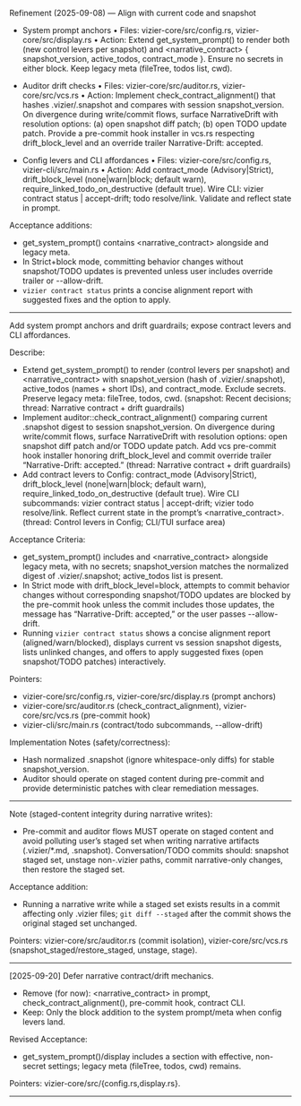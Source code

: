 Refinement (2025-09-08) — Align with current code and snapshot

- System prompt anchors
  • Files: vizier-core/src/config.rs, vizier-core/src/display.rs
  • Action: Extend get_system_prompt() to render both <config> (new control levers per snapshot) and <narrative_contract> { snapshot_version, active_todos, contract_mode }. Ensure no secrets in either block. Keep legacy meta (fileTree, todos list, cwd).

- Auditor drift checks
  • Files: vizier-core/src/auditor.rs, vizier-core/src/vcs.rs
  • Action: Implement check_contract_alignment() that hashes .vizier/.snapshot and compares with session snapshot_version. On divergence during write/commit flows, surface NarrativeDrift with resolution options: (a) open snapshot diff patch; (b) open TODO update patch. Provide a pre-commit hook installer in vcs.rs respecting drift_block_level and an override trailer Narrative-Drift: accepted.

- Config levers and CLI affordances
  • Files: vizier-core/src/config.rs, vizier-cli/src/main.rs
  • Action: Add contract_mode (Advisory|Strict), drift_block_level (none|warn|block; default warn), require_linked_todo_on_destructive (default true). Wire CLI: vizier contract status | accept-drift; todo resolve/link. Validate and reflect state in prompt.

Acceptance additions:
- get_system_prompt() contains <narrative_contract> alongside <config> and legacy meta.
- In Strict+block mode, committing behavior changes without snapshot/TODO updates is prevented unless user includes override trailer or --allow-drift.
- `vizier contract status` prints a concise alignment report with suggested fixes and the option to apply.


---

Add system prompt anchors and drift guardrails; expose contract levers and CLI affordances.

Describe:
- Extend get_system_prompt() to render <config> (control levers per snapshot) and <narrative_contract> with snapshot_version (hash of .vizier/.snapshot), active_todos (names + short IDs), and contract_mode. Exclude secrets. Preserve legacy meta: fileTree, todos, cwd. (snapshot: Recent decisions; thread: Narrative contract + drift guardrails)
- Implement auditor::check_contract_alignment() comparing current .snapshot digest to session snapshot_version. On divergence during write/commit flows, surface NarrativeDrift with resolution options: open snapshot diff patch and/or TODO update patch. Add vcs pre-commit hook installer honoring drift_block_level and commit override trailer “Narrative-Drift: accepted.” (thread: Narrative contract + drift guardrails)
- Add contract levers to Config: contract_mode (Advisory|Strict), drift_block_level (none|warn|block; default warn), require_linked_todo_on_destructive (default true). Wire CLI subcommands: vizier contract status | accept-drift; vizier todo resolve/link. Reflect current state in the prompt’s <narrative_contract>. (thread: Control levers in Config; CLI/TUI surface area)

Acceptance Criteria:
- get_system_prompt() includes <config> and <narrative_contract> alongside legacy meta, with no secrets; snapshot_version matches the normalized digest of .vizier/.snapshot; active_todos list is present.
- In Strict mode with drift_block_level=block, attempts to commit behavior changes without corresponding snapshot/TODO updates are blocked by the pre-commit hook unless the commit includes those updates, the message has “Narrative-Drift: accepted,” or the user passes --allow-drift.
- Running `vizier contract status` shows a concise alignment report (aligned/warn/blocked), displays current vs session snapshot digests, lists unlinked changes, and offers to apply suggested fixes (open snapshot/TODO patches) interactively.

Pointers:
- vizier-core/src/config.rs, vizier-core/src/display.rs (prompt anchors)
- vizier-core/src/auditor.rs (check_contract_alignment), vizier-core/src/vcs.rs (pre-commit hook)
- vizier-cli/src/main.rs (contract/todo subcommands, --allow-drift)

Implementation Notes (safety/correctness):
- Hash normalized .snapshot (ignore whitespace-only diffs) for stable snapshot_version.
- Auditor should operate on staged content during pre-commit and provide deterministic patches with clear remediation messages.
---
Note (staged-content integrity during narrative writes):
- Pre-commit and auditor flows MUST operate on staged content and avoid polluting user’s staged set when writing narrative artifacts (.vizier/*.md, .snapshot). Conversation/TODO commits should: snapshot staged set, unstage non-.vizier paths, commit narrative-only changes, then restore the staged set.

Acceptance addition:
- Running a narrative write while a staged set exists results in a commit affecting only .vizier files; `git diff --staged` after the commit shows the original staged set unchanged.

Pointers: vizier-core/src/auditor.rs (commit isolation), vizier-core/src/vcs.rs (snapshot_staged/restore_staged, unstage, stage).


---

[2025-09-20] Defer narrative contract/drift mechanics.

- Remove (for now): <narrative_contract> in prompt, check_contract_alignment(), pre-commit hook, contract CLI.
- Keep: Only the <config> block addition to the system prompt/meta when config levers land.

Revised Acceptance:
- get_system_prompt()/display includes a <config> section with effective, non-secret settings; legacy meta (fileTree, todos, cwd) remains.

Pointers: vizier-core/src/{config.rs,display.rs}.


---

